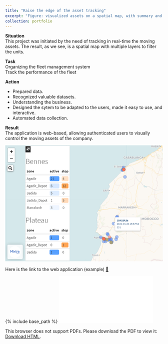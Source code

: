 ```yaml
---
title: "Raise the edge of the asset tracking"
excerpt: "Figure: visualized assets on a spatial map, with summary and colored items<br/><img src='/images/fleetmap_hamzaimloul.png'>"
collection: portfolio
---
```

**Situation**  
This project was initiated by the need of tracking in real-time the moving assets. The result, as we see, is a spatial map with multiple layers to filter the units.  

**Task**  
Organizing the fleet management system  
Track the performance of the fleet  

**Action**  
* Prepared data.  
* Recognized valuable datasets.  
* Understanding the business.  
* Designed the sytem to be adapted to the users, made it easy to use, and interactive.  
* Automated data collection.  

**Result**  
The application is web-based, allowing authenticated users to visually control the moving assets of the company.  
  
![fleetmap](/images/fleetmap_hamzaimloul.png)  
  
Here is the link to the web application (example) [🔗](https://rpubs.com/himl/724135)  
  
{% include base_path %}
<object data="/files/map.html" type="text/html" width="500px" height="300px">
<embed src="/files/map.html" type="text/html">
<p>This browser does not support PDFs. Please download the PDF to view it: <a href="/files/map.html">Download HTML</a>.</p>
</embed>
</object>
